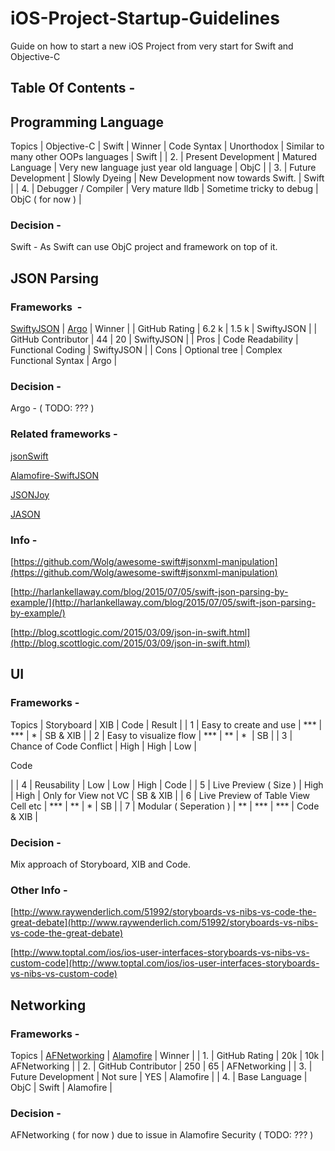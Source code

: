 # iOS-Project-Startup-Guidelines
Guide on how to start a new iOS Project from very start for Swift and Objective-C

## Table Of Contents - 

## Programming Language

 Topics | Objective-C | Swift | Winner |
 Code Syntax | Unorthodox | Similar to many other OOPs languages | Swift |
| 2. | Present Development | Matured Language | Very new language just year old language | ObjC |
| 3. | Future Development | Slowly Dyeing | New Development now towards Swift. | Swift |
| 4. | Debugger / Compiler | Very mature lldb | Sometime tricky to debug | ObjC ( for now ) |

### Decision -

Swift - As Swift can use ObjC project and framework on top of it. 

## JSON Parsing

### Frameworks  - 

 [SwiftyJSON](https://github.com/SwiftyJSON/SwiftyJSON) | [Argo](https://github.com/thoughtbot/Argo) | Winner |
| GitHub <span>Rating</span> | 6.2 k | 1.5 k | SwiftyJSON |
| <span>GitHub <span>Contributor</span></span> | 44 | 20 | SwiftyJSON |
| <span>Pros</span> | <span>Code Readability</span> | Functional Coding | SwiftyJSON |
| Cons | <span>Optional tree</span> | Complex Functional Syntax | Argo |

### Decision - 

Argo - ( TODO: ??? ) 

### Related frameworks - 

[jsonSwift](https://github.com/owensd/json-swift)

[Alamofire-SwiftJSON](https://github.com/SwiftyJSON/Alamofire-SwiftyJSON)

[JSONJoy](https://github.com/daltoniam/JSONJoy-Swift)

[JASON](https://github.com/delba/JASON)

### Info - 

[https://github.com/Wolg/awesome-swift#jsonxml-manipulation](https://github.com/Wolg/awesome-swift#jsonxml-manipulation)

[http://harlankellaway.com/blog/2015/07/05/swift-json-parsing-by-example/](http://harlankellaway.com/blog/2015/07/05/swift-json-parsing-by-example/)

[http://blog.scottlogic.com/2015/03/09/json-in-swift.html](http://blog.scottlogic.com/2015/03/09/json-in-swift.html)

## UI

### Frameworks - 

 Topics | Storyboard | XIB | Code | Result |
| 1 | Easy to create and use | *** | *** | * | SB & XIB |
| 2 | Easy to visualize flow | *** | ** | *  | SB |
| 3 | Chance of Code Conflict | High | High | Low | 

Code

 |
| 4 | Reusability | Low | Low | High | Code |
| 5 | Live Preview ( Size ) | High | High | Only for View not VC | SB & XIB |
| 6 | Live Preview of Table View Cell etc | *** | ** | * | SB |
| 7 | Modular ( Seperation ) | ** | *** | *** | Code & XIB |

### Decision - 

Mix approach of Storyboard, XIB and Code.

### Other Info - 

[http://www.raywenderlich.com/51992/storyboards-vs-nibs-vs-code-the-great-debate](http://www.raywenderlich.com/51992/storyboards-vs-nibs-vs-code-the-great-debate)

[http://www.toptal.com/ios/ios-user-interfaces-storyboards-vs-nibs-vs-custom-code](http://www.toptal.com/ios/ios-user-interfaces-storyboards-vs-nibs-vs-custom-code)

## Networking

### Frameworks - 

 Topics | [AFNetworking](https://github.com/AFNetworking/AFNetworking) | [Alamofire](https://github.com/Alamofire/Alamofire) | Winner |
| 1. | <span>GitHub</span> <span>Rating</span> | 20k | 10k | <span>AFNetworking</span> |
| 2. | <span>GitHub</span> <span>Contributor</span> | 250 | 65 | <span>AFNetworking</span> |
| 3. | Future Development | Not sure | YES | Alamofire |
| 4. | Base Language | ObjC | Swift | <span>Alamofire</span> |

### Decision - 

AFNetworking ( for now ) due to issue in Alamofire Security ( TODO: ??? )

